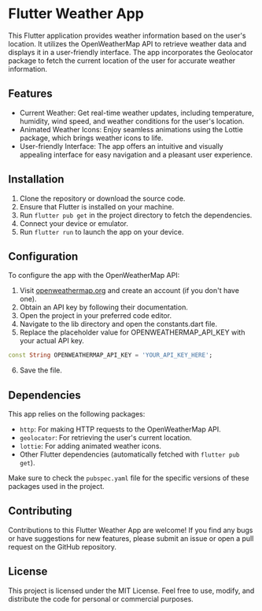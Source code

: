 # Flutter Weather App

This Flutter application provides weather information based on the user's location. It utilizes the OpenWeatherMap API to retrieve weather data and displays it in a user-friendly interface. The app incorporates the Geolocator package to fetch the current location of the user for accurate weather information.

## Features

- Current Weather: Get real-time weather updates, including temperature, humidity, wind speed, and weather conditions for the user's location.
- Animated Weather Icons: Enjoy seamless animations using the Lottie package, which brings weather icons to life.
- User-friendly Interface: The app offers an intuitive and visually appealing interface for easy navigation and a pleasant user experience.

## Installation

1. Clone the repository or download the source code.
2. Ensure that Flutter is installed on your machine.
3. Run `flutter pub get` in the project directory to fetch the dependencies.
4. Connect your device or emulator.
5. Run `flutter run` to launch the app on your device.

## Configuration

To configure the app with the OpenWeatherMap API:

1. Visit [openweathermap.org](https://openweathermap.org/) and create an account (if you don't have one).
2. Obtain an API key by following their documentation.
3. Open the project in your preferred code editor.
4. Navigate to the lib directory and open the constants.dart file.
5. Replace the placeholder value for OPENWEATHERMAP_API_KEY with your actual API key.

```dart
const String OPENWEATHERMAP_API_KEY = 'YOUR_API_KEY_HERE';
```

6. Save the file.

## Dependencies

This app relies on the following packages:

- `http`: For making HTTP requests to the OpenWeatherMap API.
- `geolocator`: For retrieving the user's current location.
- `lottie`: For adding animated weather icons.
- Other Flutter dependencies (automatically fetched with `flutter pub get`).

Make sure to check the `pubspec.yaml` file for the specific versions of these packages used in the project.

## Contributing

Contributions to this Flutter Weather App are welcome! If you find any bugs or have suggestions for new features, please submit an issue or open a pull request on the GitHub repository.

## License

This project is licensed under the MIT License. Feel free to use, modify, and distribute the code for personal or commercial purposes.
